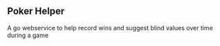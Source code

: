## Poker Helper

A go webservice to help record wins and suggest blind values over time during a game

